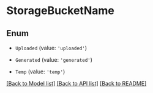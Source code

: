 # StorageBucketName


## Enum

* `Uploaded` (value: `'uploaded'`)

* `Generated` (value: `'generated'`)

* `Temp` (value: `'temp'`)

[[Back to Model list]](../README.md#documentation-for-models) [[Back to API list]](../README.md#documentation-for-api-endpoints) [[Back to README]](../README.md)
